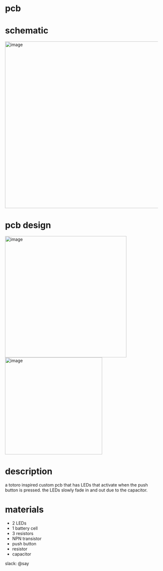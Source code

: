 # pcb

# schematic
<img width="550" alt="image" src="https://github.com/user-attachments/assets/bec80af7-fe7b-42cf-95fa-6a9ed03a36d4" />

# pcb design
<img width="400" alt="image" src="https://github.com/user-attachments/assets/07523e32-682a-4c91-b7ec-453109be26a8" />
<img width="320" alt="image" src="https://github.com/user-attachments/assets/2d72420b-4a73-4a7e-9221-81004af1661f" />

# description
a totoro inspired custom pcb that has LEDs that activate when the push button is pressed. the LEDs slowly fade in and out due to the capacitor.

# materials

- 2 LEDs
- 1 battery cell
- 3 resistors
- NPN transistor
- push button
- resistor
- capacitor

slack: @say


